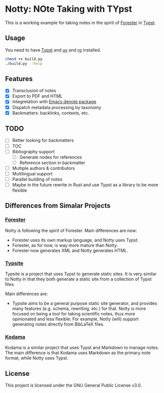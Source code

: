 # Notty: NOte Taking with TYpst

This is a working example for taking notes in the spirit of [Forester](https://www.forester-notes.org/index/index.xml) in [Typst](https://github.com/typst/typst).

## Usage

You need to have [Typst](https://github.com/typst/typst) and [uv](https://docs.astral.sh/uv/) and [rg](https://github.com/BurntSushi/ripgrep) installed.

```bash
chmod +x build.py
./build.py --help
```

## Features

- [x] Transclusion of notes
- [x] Export to PDF and HTML
- [x] Integretation with [Emacs denote package](https://protesilaos.com/emacs/denote)
- [x] Dispatch metadata processing by taxonomy
- [x] Backmatters: backlinks, contexts, etc.

## TODO
- [ ] Better looking for backmatters
- [ ] TOC
- [ ] Bibliography support
    - [ ] Generate nodes for references
    - [ ] Reference section in backmatter
- [ ] Multiple authors & contributors
- [ ] Multilingual support
- [ ] Parallel building of notes
- [ ] Maybe in the future rewrite in Rust and use Typst as a library to be more flexible

## Differences from Simalar Projects

### [Forester](https://www.forester-notes.org/index/index.xml)

Notty is following the spirit of Forester. Main differences are now:

- Forester uses its own markup language, and Notty uses Typst.
- Forester, as for now, is way more mature than Notty.
- Forester now generates XML and Notty generates HTML.

### [Typsite](https://github.com/Glomzzz/typsite)

Typsite is a project that uses Typst to generate static sites. It is very similar to Notty in that they both generate a static site from a collection of Typst files.

Main differences are:

- Typsite aims to be a general purpose static site generator, and provides many features (e.g. schema, rewriting, etc.) for that. Notty is more focused on being a tool for taking scientific notes, thus more opinionated and less flexible. For example, Notty (will) support generating notes directly from BibLaTeX files.

### [Kodama](https://github.com/kokic/kodama)

Kodama is a similar project that uses Typst and Markdown to manage notes. The main difference is that Kodama uses Markdown as the primary note format, while Notty uses Typst.

## License

This project is licensed under the GNU General Public License v3.0. 